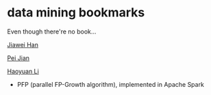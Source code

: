 # data mining bookmarks

Even though there're no book...

<a href="http://web.engr.illinois.edu/~hanj/">Jiawei Han<a>

<a href="http://www.cs.sfu.ca/~jpei/">Pei Jian<a>

<a href="http://www.cs.berkeley.edu/~haoyuan/">Haoyuan Li<a>
- PFP (parallel FP-Growth algorithm), implemented in Apache Spark
